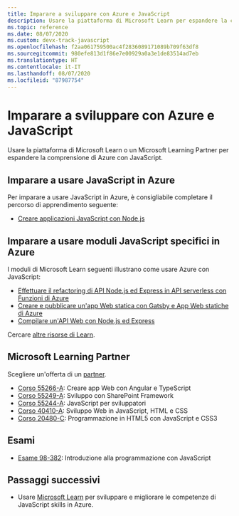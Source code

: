 ```yaml
---
title: Imparare a sviluppare con Azure e JavaScript
description: Usare la piattaforma di Microsoft Learn per espandere la comprensione di Azure con JavaScript
ms.topic: reference
ms.date: 08/07/2020
ms.custom: devx-track-javascript
ms.openlocfilehash: f2aa061759500ac4f2836089171089b709f63df8
ms.sourcegitcommit: 980efe813d1f86e7e00929a0a3e1de83514ad7eb
ms.translationtype: HT
ms.contentlocale: it-IT
ms.lasthandoff: 08/07/2020
ms.locfileid: "87987754"
---
```

# <a name="learn-to-develop-with-azure-and-javascript"></a>Imparare a sviluppare con Azure e JavaScript 

Usare la piattaforma di Microsoft Learn o un Microsoft Learning Partner per espandere la comprensione di Azure con JavaScript.

## <a name="learn-javascript-on-azure"></a>Imparare a usare JavaScript in Azure

Per imparare a usare JavaScript in Azure, è consigliabile completare il percorso di apprendimento seguente:

* [Creare applicazioni JavaScript con Node.js](https://docs.microsoft.com/learn/paths/build-javascript-applications-nodejs/)

## <a name="learn-specific-javascript-modules-on-azure"></a>Imparare a usare moduli JavaScript specifici in Azure

I moduli di Microsoft Learn seguenti illustrano come usare Azure con JavaScript:

* [Effettuare il refactoring di API Node.js ed Express in API serverless con Funzioni di Azure](https://docs.microsoft.com/learn/modules/shift-nodejs-express-apis-serverless/)
* [Creare e pubblicare un'app Web statica con Gatsby e App Web statiche di Azure](https://docs.microsoft.com/learn/modules/create-deploy-static-webapp-gatsby-app-service/)
* [Compilare un'API Web con Node.js ed Express](https://docs.microsoft.com/learn/modules/build-web-api-nodejs-express/) 

Cercare [altre risorse di Learn](https://docs.microsoft.com/search/?category=Learn&terms=JavaScript).


## <a name="microsoft-learning-partner"></a>Microsoft Learning Partner

Scegliere un'offerta di un [partner](https://docs.microsoft.com/learn/certifications/partners).

* [Corso 55266-A](https://docs.microsoft.com/learn/certifications/courses/55266): Creare app Web con Angular e TypeScript
* [Corso 55249-A](https://docs.microsoft.com/learn/certifications/courses/55249): Sviluppo con SharePoint Framework
* [Corso 55244-A](https://docs.microsoft.com/learn/certifications/courses/55244): JavaScript per sviluppatori
* [Corso 40410-A](https://docs.microsoft.com/learn/certifications/courses/40410): Sviluppo Web in JavaScript, HTML e CSS
* [Corso 20480-C](https://docs.microsoft.com/learn/certifications/courses/20480): Programmazione in HTML5 con JavaScript e CSS3

## <a name="exams"></a>Esami

* [Esame 98-382](https://docs.microsoft.com/learn/certifications/exams/98-382): Introduzione alla programmazione con JavaScript

## <a name="next-steps"></a>Passaggi successivi

* Usare [Microsoft Learn](https://docs.microsoft.com/learn/) per sviluppare e migliorare le competenze di JavaScript skills in Azure. 
